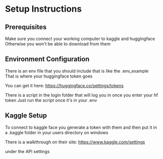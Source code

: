 # Setup Instructions

## Prerequisites

Make sure you connect your working computer to kaggle and huggingface
Otherwise you won't be able to download from them

## Environment Configuration

There is an env file that you should include that is like the .env_example
That is where your huggingface token goes

You can get it here:
https://huggingface.co/settings/tokens

There is a script in the login folder that will log you in once you enter your hf token
Just run the script once it's in your .env

## Kaggle Setup

To connect to kaggle face you generate a token with them
and then put it in a .kaggle folder in your users directory on windows

There is a walkthrough on their site:
https://www.kaggle.com/settings

under the API settings